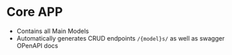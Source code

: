 # Core APP

- Contains all Main Models
- Automatically generates CRUD endpoints `/{model}s/` as well as swagger OPenAPI docs